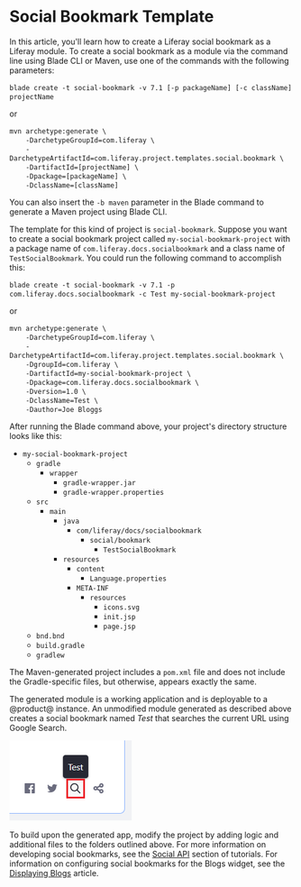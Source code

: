 # Social Bookmark Template

In this article, you'll learn how to create a Liferay social bookmark as a
Liferay module. To create a social bookmark as a module via the command line
using Blade CLI or Maven, use one of the commands with the following parameters:

    blade create -t social-bookmark -v 7.1 [-p packageName] [-c className] projectName

or

    mvn archetype:generate \
        -DarchetypeGroupId=com.liferay \
        -DarchetypeArtifactId=com.liferay.project.templates.social.bookmark \
        -DartifactId=[projectName] \
        -Dpackage=[packageName] \
        -DclassName=[className]

You can also insert the `-b maven` parameter in the Blade command to generate a
Maven project using Blade CLI.

The template for this kind of project is `social-bookmark`. Suppose you want to
create a social bookmark project called `my-social-bookmark-project` with a
package name of `com.liferay.docs.socialbookmark` and a class name of
`TestSocialBookmark`. You could run the following command to accomplish this:

    blade create -t social-bookmark -v 7.1 -p com.liferay.docs.socialbookmark -c Test my-social-bookmark-project

or

    mvn archetype:generate \
        -DarchetypeGroupId=com.liferay \
        -DarchetypeArtifactId=com.liferay.project.templates.social.bookmark \
        -DgroupId=com.liferay \
        -DartifactId=my-social-bookmark-project \
        -Dpackage=com.liferay.docs.socialbookmark \
        -Dversion=1.0 \
        -DclassName=Test \
        -Dauthor=Joe Bloggs

After running the Blade command above, your project's directory structure looks
like this:

- `my-social-bookmark-project`
    - `gradle`
        - `wrapper`
            - `gradle-wrapper.jar`
            - `gradle-wrapper.properties`
    - `src`
        - `main`
            - `java`
                - `com/liferay/docs/socialbookmark`
                    - `social/bookmark`
                        - `TestSocialBookmark`
            - `resources`
                - `content`
                    - `Language.properties`
                - `META-INF`
                    - `resources`
                        - `icons.svg`
                        - `init.jsp`
                        - `page.jsp`
    - `bnd.bnd`
    - `build.gradle`
    - `gradlew`

The Maven-generated project includes a `pom.xml` file and does not include the
Gradle-specific files, but otherwise, appears exactly the same.

The generated module is a working application and is deployable to a @product@
instance. An unmodified module generated as described above creates a social
bookmark named *Test* that searches the current URL using Google Search.

![Figure 1: Click the magnifying glass icon to search the current URL using Google Search.](../../images/social-bookmark-project-template.png)

To build upon the generated app, modify the project by adding logic and
additional files to the folders outlined above. For more information on
developing social bookmarks, see the
[Social API](/develop/tutorials/-/knowledge_base/7-1/social-api) section of
tutorials. For information on configuring social bookmarks for the Blogs widget,
see the [Displaying Blogs](/discover/portal/-/knowledge_base/7-1/displaying-blogs)
article.
